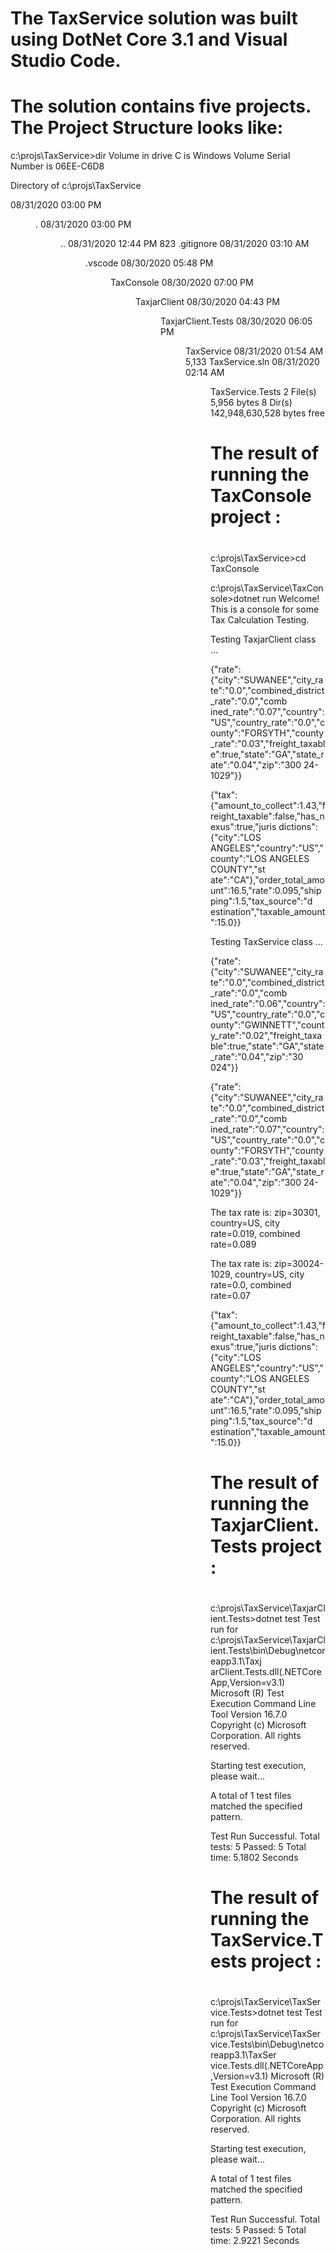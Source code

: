 # The TaxService solution was built using DotNet Core 3.1 and Visual Studio Code. 

# The solution contains five projects. The Project Structure looks like: 

c:\projs\TaxService>dir
 Volume in drive C is Windows
 Volume Serial Number is 06EE-C6D8

 Directory of c:\projs\TaxService

08/31/2020  03:00 PM    <DIR>          .
08/31/2020  03:00 PM    <DIR>          ..
08/31/2020  12:44 PM               823 .gitignore
08/31/2020  03:10 AM    <DIR>          .vscode
08/30/2020  05:48 PM    <DIR>          TaxConsole
08/30/2020  07:00 PM    <DIR>          TaxjarClient
08/30/2020  04:43 PM    <DIR>          TaxjarClient.Tests
08/30/2020  06:05 PM    <DIR>          TaxService
08/31/2020  01:54 AM             5,133 TaxService.sln
08/31/2020  02:14 AM    <DIR>          TaxService.Tests
               2 File(s)          5,956 bytes
               8 Dir(s)  142,948,630,528 bytes free


# 
# The result of running the TaxConsole project : 
#

c:\projs\TaxService>cd TaxConsole

c:\projs\TaxService\TaxConsole>dotnet run
Welcome! This is a console for some Tax Calculation Testing.

Testing TaxjarClient class ...

{"rate":{"city":"SUWANEE","city_rate":"0.0","combined_district_rate":"0.0","comb
ined_rate":"0.07","country":"US","country_rate":"0.0","county":"FORSYTH","county
_rate":"0.03","freight_taxable":true,"state":"GA","state_rate":"0.04","zip":"300
24-1029"}}


{"tax":{"amount_to_collect":1.43,"freight_taxable":false,"has_nexus":true,"juris
dictions":{"city":"LOS ANGELES","country":"US","county":"LOS ANGELES COUNTY","st
ate":"CA"},"order_total_amount":16.5,"rate":0.095,"shipping":1.5,"tax_source":"d
estination","taxable_amount":15.0}}



Testing TaxService class ...

{"rate":{"city":"SUWANEE","city_rate":"0.0","combined_district_rate":"0.0","comb
ined_rate":"0.06","country":"US","country_rate":"0.0","county":"GWINNETT","count
y_rate":"0.02","freight_taxable":true,"state":"GA","state_rate":"0.04","zip":"30
024"}}


{"rate":{"city":"SUWANEE","city_rate":"0.0","combined_district_rate":"0.0","comb
ined_rate":"0.07","country":"US","country_rate":"0.0","county":"FORSYTH","county
_rate":"0.03","freight_taxable":true,"state":"GA","state_rate":"0.04","zip":"300
24-1029"}}


The tax rate is: zip=30301, country=US, city rate=0.019, combined rate=0.089


The tax rate is: zip=30024-1029, country=US, city rate=0.0, combined rate=0.07


{"tax":{"amount_to_collect":1.43,"freight_taxable":false,"has_nexus":true,"juris
dictions":{"city":"LOS ANGELES","country":"US","county":"LOS ANGELES COUNTY","st
ate":"CA"},"order_total_amount":16.5,"rate":0.095,"shipping":1.5,"tax_source":"d
estination","taxable_amount":15.0}}


# 
# The result of running the TaxjarClient.Tests project : 
#

c:\projs\TaxService\TaxjarClient.Tests>dotnet test
Test run for c:\projs\TaxService\TaxjarClient.Tests\bin\Debug\netcoreapp3.1\Taxj
arClient.Tests.dll(.NETCoreApp,Version=v3.1)
Microsoft (R) Test Execution Command Line Tool Version 16.7.0
Copyright (c) Microsoft Corporation.  All rights reserved.

Starting test execution, please wait...

A total of 1 test files matched the specified pattern.

Test Run Successful.
Total tests: 5
     Passed: 5
 Total time: 5.1802 Seconds


# 
# The result of running the TaxService.Tests project : 
#

c:\projs\TaxService\TaxService.Tests>dotnet test
Test run for c:\projs\TaxService\TaxService.Tests\bin\Debug\netcoreapp3.1\TaxSer
vice.Tests.dll(.NETCoreApp,Version=v3.1)
Microsoft (R) Test Execution Command Line Tool Version 16.7.0
Copyright (c) Microsoft Corporation.  All rights reserved.

Starting test execution, please wait...

A total of 1 test files matched the specified pattern.

Test Run Successful.
Total tests: 5
     Passed: 5
 Total time: 2.9221 Seconds


